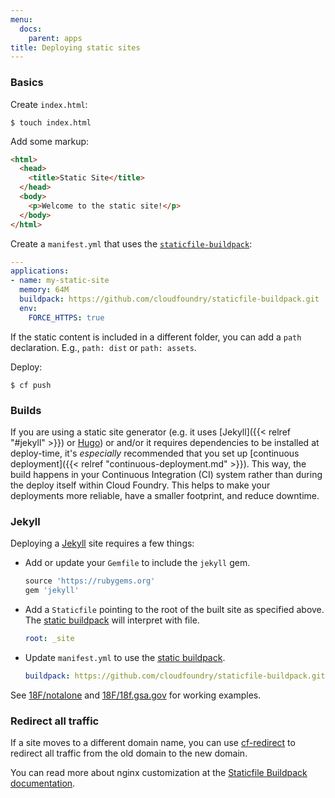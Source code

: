 ```yaml
---
menu:
  docs:
    parent: apps
title: Deploying static sites
---
```


### Basics

Create `index.html`:

```
$ touch index.html
```

Add some markup:

```html
<html>
  <head>
    <title>Static Site</title>
  </head>
  <body>
    <p>Welcome to the static site!</p>
  </body>
</html>
```

Create a `manifest.yml` that uses the [`staticfile-buildpack`](https://github.com/cloudfoundry/staticfile-buildpack):

```yml
---
applications:
- name: my-static-site
  memory: 64M
  buildpack: https://github.com/cloudfoundry/staticfile-buildpack.git
  env:
    FORCE_HTTPS: true
```

If the static content is included in a different folder, you can add a `path` declaration. E.g., `path: dist` or `path: assets`.

Deploy:

```
$ cf push
```

### Builds

If you are using a static site generator (e.g. it uses [Jekyll]({{< relref "#jekyll" >}}) or [Hugo](http://gohugo.io/)) or and/or it requires dependencies to be installed at deploy-time, it's _especially_ recommended that you set up [continuous deployment]({{< relref "continuous-deployment.md" >}}). This way, the build happens in your Continuous Integration (CI) system rather than during the deploy itself within Cloud Foundry. This helps to make your deployments more reliable, have a smaller footprint, and reduce downtime.

### Jekyll

Deploying a [Jekyll](http://jekyllrb.com/) site requires a few things:

* Add or update your `Gemfile` to include the `jekyll` gem.

    ```ruby
    source 'https://rubygems.org'
    gem 'jekyll'
    ```

* Add a `Staticfile` pointing to the root of the built site as specified above. The [static buildpack](https://github.com/cloudfoundry/staticfile-buildpack) will interpret with file.

    ```yaml
    root: _site
    ```

* Update `manifest.yml` to use the [static buildpack](https://github.com/cloudfoundry/staticfile-buildpack).

    ```yaml
    buildpack: https://github.com/cloudfoundry/staticfile-buildpack.git
    ```

See [18F/notalone](https://github.com/18F/notalone) and [18F/18f.gsa.gov](https://github.com/18F/18f.gsa.gov) for working examples.

### Redirect all traffic

If a site moves to a different domain name, you can use [cf-redirect](https://github.com/18F/cf-redirect) to redirect all traffic from the old domain to the new domain.

You can read more about nginx customization at the [Staticfile Buildpack documentation](http://docs.cloudfoundry.org/buildpacks/staticfile/).
